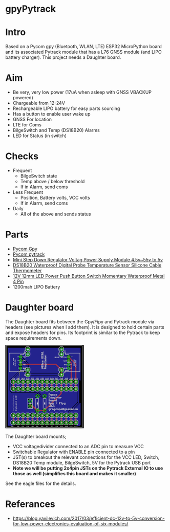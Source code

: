 gpyPytrack
=========

Intro
==========
Based on a Pycom gpy (Bluetooth, WLAN, LTE) ESP32 MicroPython board and its associated Pytrack module that has a L76 GNSS module (and LIPO battery charger).  This project needs a Daughter board.

Aim
==========
* Be very, very low power (17uA when asleep with GNSS VBACKUP powered)
* Chargeable from 12-24V
* Rechargeable LIPO battery for easy parts sourcing
* Has a button to enable user wake up
* GNSS For location
* LTE for Coms
* BilgeSwitch and Temp (DS18B20) Alarms
* LED for Status (in switch)

Checks
=============
* Frequent
  * BilgeSwitch state
  * Temp above / below threshold
  * If in Alarm, send coms
* Less Frequent
  * Position, Battery volts, VCC volts
  * If in Alarm, send coms
* Daily
  * All of the above and sends status

Parts
==========
* [Pycom Gpy](https://pycom.io/hardware/gpy-specs)
* [Pycom pytrack](https://pycom.io/hardware/pytrack-specs/)
* [Mini Step Down Regulator Voltag Power Supply Module 4.5v~55v to 5v](https://www.ebay.co.uk/sch/i.html?_osacat=0&_odkw=Mini+Step+Down+Regulator+Voltag+Power+Supply+Module+4.5v~55v+to+5v&_from=R40&_trksid=p2334524.m570.l1313.TR0.TRC0.H0.XMini+Step+Down+Regulator+Voltag+Power+Supply+Module+4.5v~55v+to+5v+600ma.TRS0&_nkw=Mini+Step+Down+Regulator+Voltag+Power+Supply+Module+4.5v~55v+to+5v+600ma&_sacat=0)
* [DS18B20 Waterproof Digital Probe Temperature Sensor Silicone Cable Thermometer](https://www.ebay.co.uk/sch/i.html?_from=R40&_trksid=p2380057.m570.l1313.TR0.TRC0.H0.Xvermont+l+tent.TRS0&_nkw=DS18B20+Waterproof+Digital+Probe+Temperature+Sensor+Silicone+Cable+Thermometer&_sacat=0)
* [12V 12mm LED Power Push Button Switch Momentary Waterproof Metal 4 Pin](https://www.ebay.co.uk/sch/i.html?_osacat=0&_odkw=waterproof+LED+switch+12mm&_from=R40&_trksid=p2334524.m570.l1313.TR0.TRC0.H0.Xwaterproof+LED+switch+12mm+momentary.TRS0&_nkw=waterproof+LED+switch+12mm+momentary&_sacat=0)
* 1200mah LIPO Battery

Daughter board
==============
The Daughter board fits between the Gpy/Fipy and Pytrack module via headers (see pictures when I add them).  It is designed to hold certain parts and expose headers for pins.   Its footprint is similar to the Pytrack to keep space requirements down.

![pycomDaughterBoard.brd.png](/pycomDaughterBoard.brd.png)

The Daughter board mounts;
* VCC voltagedivider connected to an ADC pin to measure VCC
* Switchable Regulator with ENABLE pin connected to a pin
* JST(s) to breakout the relevant connections for the VCC LED, Switch, DS18B20 Temp module, BilgeSwitch, 5V for the Pytrack USB port
* __Note we will be putting 2x4pin JSTs on the Pytrack External IO to use those as well (simplifies this board and makes it smaller)__  

See the eagle files for the details.

Referances
=============
* https://blog.yavilevich.com/2017/03/efficient-dc-12v-to-5v-conversion-for-low-power-electronics-evaluation-of-six-modules/
